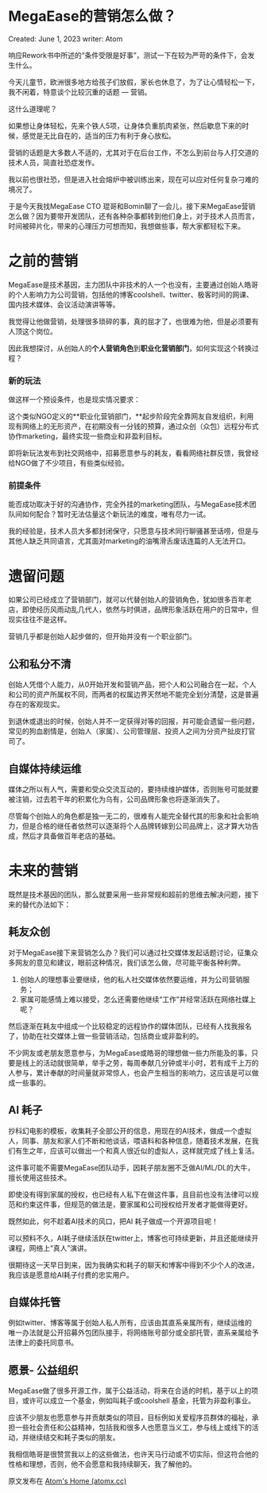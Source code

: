 # MegaEase的营销怎么做？

Created: June 1, 2023
writer: Atom

响应Rework书中所述的“条件受限是好事”，测试一下在较为严苛的条件下，会发生什么。

今天儿童节，欧洲很多地方给孩子们放假，家长也休息了，为了让心情轻松一下，我不闲着，特意谈个比较沉重的话题 — 营销。

这什么道理呢？

如果想让身体轻松，先来个铁人5项，让身体负重肌肉紧张，然后歇息下来的时候，感觉是无比自在的，适当的压力有利于身心放松。

营销的话题是大多数人不适的，尤其对于在后台工作，不怎么到前台与人打交道的技术人员，简直社恐症发作。

我以前也很社恐，但是进入社会熔炉中被训练出来，现在可以应对任何复杂刁难的境况了。

于是今天我找MegaEase CTO 琨哥和Bomin聊了一会儿，接下来MegaEase营销怎么做？因为要带开发团队，还有各种杂事都转到他们身上，对于技术人员而言，时间被碎片化，带来的心理压力可想而知，我想做些事，帮大家都轻松下来。

# 之前的营销

MegaEase是技术基因，主力团队中非技术的人一个也没有，主要通过创始人皓哥的个人影响力为公司营销，包括他的博客coolshell、twitter、极客时间的网课、国内技术媒体、会议活动演讲等等。

我觉得让他做营销，处理很多琐碎的事，真的屈才了，也很难为他，但是必须要有人顶这个岗位。

因此我想探讨，从创始人的**个人营销角色**到**职业化营销部门**，如何实现这个转换过程？

### 新的玩法

做这样一个预设条件，也是现实情况要求：

这个类似NGO定义的**职业化营销部门，**起步阶段完全靠网友自发组织，利用现有网络上的无形资产，在初期没有一分钱的预算，通过众创（众包）远程分布式协作marketing，最终实现一些商业和非盈利目标。

即将新玩法发布到社交网络中，招募愿意参与的耗友，看看网络社群反馈，我曾经给NGO做了不少项目，有些类似经验。

### 前提条件

能否成功取决于好的沟通协作，完全外挂的marketing团队，与MegaEase技术团队间如何配合？暂时无法估量这个新玩法的难度，唯有尽力一试。

我的经验是，技术人员大多都封闭保守，只愿意与技术同行聊骚甚至话唠，但是与其他人缺乏共同语言，尤其面对marketing的油嘴滑舌废话连篇的人无法开口。

# 遗留问题

如果公司已经成立了营销部门，就可以代替创始人的营销角色，犹如很多百年老店，即使经历风雨动乱几代人，依然与时俱进，品牌形象活跃在用户的日常中，但现实往往不是这样。

营销几乎都是创始人起步做的，但开始并没有一个职业部门。

## 公和私分不清

创始人凭借个人能力，从0开始开发和营销产品，把个人和公司融合在一起，个人和公司的资产所属权不同，而两者的权属边界天然地不能完全划分清楚，这是普遍存在的客观现实。

到退休或退出的时候，创始人并不一定获得对等的回报，并可能会遗留一些问题，常见的狗血剧情是，创始人（家属）、公司管理层、投资人之间为分资产扯皮打官司了。

## 自媒体持续运维

媒体之所以有人气，需要和受众交流互动的，要持续维护媒体，否则账号可能就要被注销，过去若干年的积累化为乌有，公司品牌形象也将逐渐消失了。

尽管每个创始人的角色都是独一无二的，很难有人能完全替代其的形象和社会影响力，但是合格的继任者依然可以逐渐将个人品牌转嫁到公司品牌上，这才算大功告成，然后才具备做百年老店的基础。

# 未来的营销

既然是技术基因的团队，那么就要采用一些非常规和超前的思维去解决问题，接下来的替代办法如下：

## 耗友众创

对于MegaEase接下来营销怎么办？我们可以通过社交媒体发起话题讨论，征集众多网友的意见和建议，眼前这种情况，我们该怎么做，尽可能平衡各种利弊。

1. 创始人的理想事业要继续，他的私人社交媒体依然要运维，并为公司营销服务；
2. 家属可能感情上难以接受，怎么还需要他继续“工作”并经常活跃在网络社媒上呢？

然后逐渐在耗友中组成一个比较稳定的远程协作的媒体团队，已经有人找我报名了，协助在社交媒体上做一些营销活动，包括商业或非盈利的。

不少网友或老朋友愿意参与，为MegaEase或皓哥的理想做一些力所能及的事，只要是线上的活动就很简单，举手之劳，每周奉献几分钟或半小时，若有成千上万的人参与，累计奉献的时间量就非常惊人，也会产生相当的影响力，这应该是可以做成一些事的。

## AI 耗子

抄科幻电影的模板，收集耗子全部公开的信息，用现在的AI技术，做成一个虚拟人，同事、朋友和家人们不断和他谈话，喂语料和各种信息，随着技术发展，在我们有生之年，应该可以做出一个和真人很近似的虚拟人，这样就完成了线上复活。

这件事可能不需要MegaEase团队动手，因耗子朋友圈不乏做AI/ML/DL的大牛，擅长使用这些技术。

即使没有得到家属的授权，也已经有人私下在做这件事，且目前也没有法律可以规范和约束这件事，但规范的做法是，要家属和公司授权给开发者才能做得更好。

既然如此，何不趁着AI技术的风口，把AI 耗子做成一个开源项目呢！

可以预料不久，AI耗子继续活跃在twitter上，博客也可持续更新，并且还能继续开课程，网络上“真人”演讲。

很期待这一天早日到来，因为我确实和耗子的聊天和博客中得到不少个人的改进，我应该是愿意给AI耗子付费的忠实用户。

## 自媒体托管

例如twitter、博客等属于创始人私人所有，应该由其直系亲属所有，继续运维的唯一办法就是公开招募外包团队接手，将网络账号部分或全部托管，直系亲属给予法律上的委托同意书。

## 愿景- 公益组织

MegaEase做了很多开源工作，属于公益活动，将来在合适的时机，基于以上的项目，或许可以成立一个基金，例如叫耗子或coolshell 基金，托管为非盈利事业。

应该不少朋友也愿意参与并贡献类似的项目，目标例如关爱程序员群体的福祉，承担一些社会责任和公益精神，包括我和很多人也愿意当义工，参与线上或线下的活动，并继续结交和耗子类似的朋友。

我相信皓哥是很赞赏我以上的这些做法，也许天马行动或不切实际，但这符合他的性格和理想，否则，他不会愿意和我持续聊天，我了解他的。

原文发布在 [Atom's Home (atomx.cc)](https://atomx.cc/)